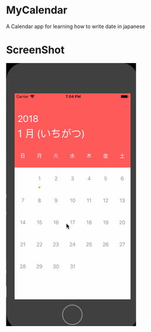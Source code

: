 # MyCalendar
A Calendar app for learning how to write date in japanese

# ScreenShot
![image](https://github.com/zhiyuanFan/MyCalendar/raw/master/screenshot.gif)

